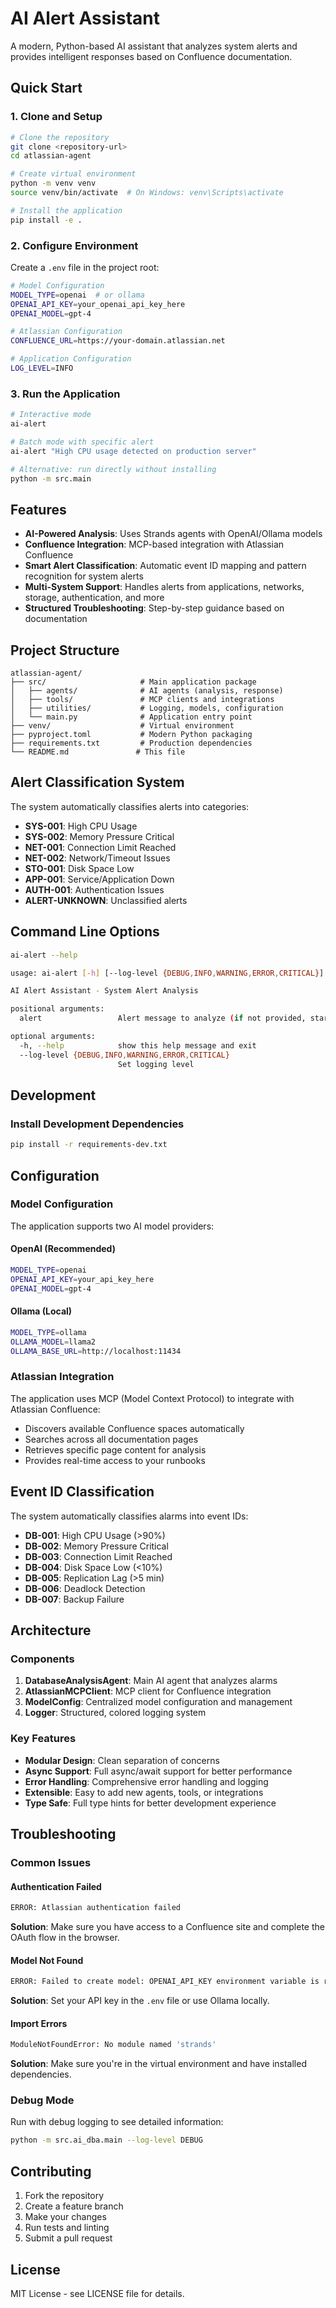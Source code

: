 # AI Alert Assistant

A modern, Python-based AI assistant that analyzes system alerts and provides intelligent responses based on Confluence documentation.

## Quick Start

### 1. Clone and Setup

```bash
# Clone the repository
git clone <repository-url>
cd atlassian-agent

# Create virtual environment
python -m venv venv
source venv/bin/activate  # On Windows: venv\Scripts\activate

# Install the application
pip install -e .
```

### 2. Configure Environment

Create a `.env` file in the project root:

```bash
# Model Configuration
MODEL_TYPE=openai  # or ollama
OPENAI_API_KEY=your_openai_api_key_here
OPENAI_MODEL=gpt-4

# Atlassian Configuration
CONFLUENCE_URL=https://your-domain.atlassian.net

# Application Configuration
LOG_LEVEL=INFO
```

### 3. Run the Application

```bash
# Interactive mode
ai-alert

# Batch mode with specific alert
ai-alert "High CPU usage detected on production server"

# Alternative: run directly without installing
python -m src.main
```

## Features

- **AI-Powered Analysis**: Uses Strands agents with OpenAI/Ollama models
- **Confluence Integration**: MCP-based integration with Atlassian Confluence
- **Smart Alert Classification**: Automatic event ID mapping and pattern recognition for system alerts
- **Multi-System Support**: Handles alerts from applications, networks, storage, authentication, and more
- **Structured Troubleshooting**: Step-by-step guidance based on documentation

## Project Structure

```
atlassian-agent/
├── src/                     # Main application package
│   ├── agents/              # AI agents (analysis, response)
│   ├── tools/               # MCP clients and integrations
│   ├── utilities/           # Logging, models, configuration
│   └── main.py              # Application entry point
├── venv/                    # Virtual environment
├── pyproject.toml           # Modern Python packaging
├── requirements.txt         # Production dependencies
└── README.md               # This file
```

## Alert Classification System

The system automatically classifies alerts into categories:

- **SYS-001**: High CPU Usage
- **SYS-002**: Memory Pressure Critical
- **NET-001**: Connection Limit Reached
- **NET-002**: Network/Timeout Issues
- **STO-001**: Disk Space Low
- **APP-001**: Service/Application Down
- **AUTH-001**: Authentication Issues
- **ALERT-UNKNOWN**: Unclassified alerts

## Command Line Options

```bash
ai-alert --help

usage: ai-alert [-h] [--log-level {DEBUG,INFO,WARNING,ERROR,CRITICAL}] [alert]

AI Alert Assistant - System Alert Analysis

positional arguments:
  alert                 Alert message to analyze (if not provided, starts interactive mode)

optional arguments:
  -h, --help            show this help message and exit
  --log-level {DEBUG,INFO,WARNING,ERROR,CRITICAL}
                        Set logging level
```

## Development

### Install Development Dependencies

```bash
pip install -r requirements-dev.txt
```

## Configuration

### Model Configuration

The application supports two AI model providers:

#### OpenAI (Recommended)
```bash
MODEL_TYPE=openai
OPENAI_API_KEY=your_api_key_here
OPENAI_MODEL=gpt-4
```

#### Ollama (Local)
```bash
MODEL_TYPE=ollama
OLLAMA_MODEL=llama2
OLLAMA_BASE_URL=http://localhost:11434
```

### Atlassian Integration

The application uses MCP (Model Context Protocol) to integrate with Atlassian Confluence:

- Discovers available Confluence spaces automatically
- Searches across all documentation pages
- Retrieves specific page content for analysis
- Provides real-time access to your runbooks

## Event ID Classification

The system automatically classifies alarms into event IDs:

- **DB-001**: High CPU Usage (>90%)
- **DB-002**: Memory Pressure Critical
- **DB-003**: Connection Limit Reached
- **DB-004**: Disk Space Low (<10%)
- **DB-005**: Replication Lag (>5 min)
- **DB-006**: Deadlock Detection
- **DB-007**: Backup Failure

## Architecture

### Components

1. **DatabaseAnalysisAgent**: Main AI agent that analyzes alarms
2. **AtlassianMCPClient**: MCP client for Confluence integration
3. **ModelConfig**: Centralized model configuration and management
4. **Logger**: Structured, colored logging system

### Key Features

- **Modular Design**: Clean separation of concerns
- **Async Support**: Full async/await support for better performance
- **Error Handling**: Comprehensive error handling and logging
- **Extensible**: Easy to add new agents, tools, or integrations
- **Type Safe**: Full type hints for better development experience

## Troubleshooting

### Common Issues

#### Authentication Failed
```bash
ERROR: Atlassian authentication failed
```
**Solution**: Make sure you have access to a Confluence site and complete the OAuth flow in the browser.

#### Model Not Found
```bash
ERROR: Failed to create model: OPENAI_API_KEY environment variable is required
```
**Solution**: Set your API key in the `.env` file or use Ollama locally.

#### Import Errors
```bash
ModuleNotFoundError: No module named 'strands'
```
**Solution**: Make sure you're in the virtual environment and have installed dependencies.

### Debug Mode

Run with debug logging to see detailed information:

```bash
python -m src.ai_dba.main --log-level DEBUG
```

## Contributing

1. Fork the repository
2. Create a feature branch
3. Make your changes
4. Run tests and linting
5. Submit a pull request

## License

MIT License - see LICENSE file for details.